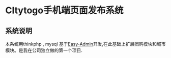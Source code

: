 ﻿# 
# CItytogo手机端页面发布系统 #


## 系统说明 ##

本系统用thinkphp , mysql 基于[Easy-Admin](https://github.com/happen-zhang/easy-admin)开发,在此基础上扩展团购模块和城市模块。是我在公司独立做的第一个项目.




